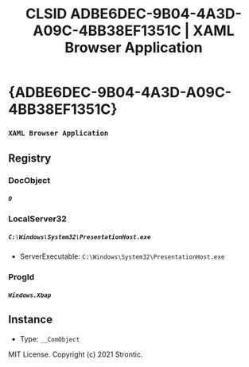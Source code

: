 ﻿---
title: "CLSID ADBE6DEC-9B04-4A3D-A09C-4BB38EF1351C | XAML Browser Application"
excerpt: What is COM-Object CLSID ADBE6DEC-9B04-4A3D-A09C-4BB38EF1351C?
---

# {ADBE6DEC-9B04-4A3D-A09C-4BB38EF1351C}

### `XAML Browser Application`

## Registry


### DocObject

##### `0`

### LocalServer32

##### `C:\Windows\System32\PresentationHost.exe`
* ServerExecutable: `C:\Windows\System32\PresentationHost.exe`

### ProgId

##### `Windows.Xbap`

## Instance

* Type: `__ComObject`

MIT License. Copyright (c) 2021 Strontic.


